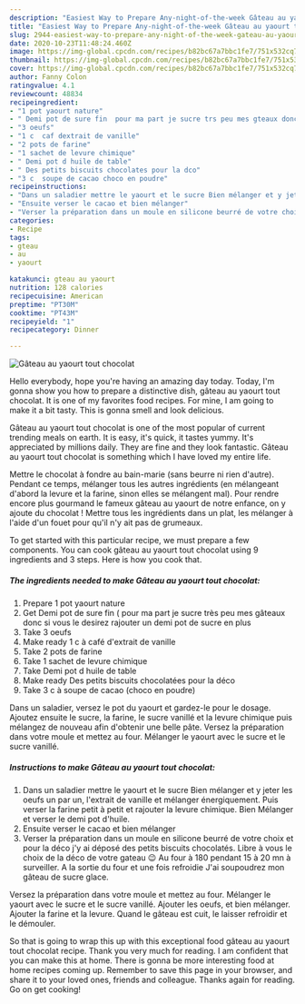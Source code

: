 ```yaml
---
description: "Easiest Way to Prepare Any-night-of-the-week Gâteau au yaourt tout chocolat"
title: "Easiest Way to Prepare Any-night-of-the-week Gâteau au yaourt tout chocolat"
slug: 2944-easiest-way-to-prepare-any-night-of-the-week-gateau-au-yaourt-tout-chocolat
date: 2020-10-23T11:48:24.460Z
image: https://img-global.cpcdn.com/recipes/b82bc67a7bbc1fe7/751x532cq70/gateau-au-yaourt-tout-chocolat-photo-principale-de-la-recette.jpg
thumbnail: https://img-global.cpcdn.com/recipes/b82bc67a7bbc1fe7/751x532cq70/gateau-au-yaourt-tout-chocolat-photo-principale-de-la-recette.jpg
cover: https://img-global.cpcdn.com/recipes/b82bc67a7bbc1fe7/751x532cq70/gateau-au-yaourt-tout-chocolat-photo-principale-de-la-recette.jpg
author: Fanny Colon
ratingvalue: 4.1
reviewcount: 48834
recipeingredient:
- "1 pot yaourt nature"
- " Demi pot de sure fin  pour ma part je sucre trs peu mes gteaux donc si vous le desirez rajouter un demi pot de sucre en plus"
- "3 oeufs"
- "1 c  caf dextrait de vanille"
- "2 pots de farine"
- "1 sachet de levure chimique"
- " Demi pot d huile de table"
- " Des petits biscuits chocolates pour la dco"
- "3 c  soupe de cacao choco en poudre"
recipeinstructions:
- "Dans un saladier mettre le yaourt et le sucre Bien mélanger et y jeter les oeufs un par un, l&#39;extrait de vanille et mélanger énergiquement. Puis verser la farine petit à petit et rajouter la levure chimique. Bien Mélanger et verser le demi pot d&#39;huile."
- "Ensuite verser le cacao et bien mélanger"
- "Verser la préparation dans un moule en silicone beurré de votre choix et pour la déco j&#39;y ai déposé des petits biscuits chocolatés. Libre à vous le choix de la déco de votre gateau 😉 Au four à 180 pendant 15 à 20 mn à surveiller. A la sortie du four et une fois refroidie J&#39;ai soupoudrez mon gâteau de sucre glace."
categories:
- Recipe
tags:
- gteau
- au
- yaourt

katakunci: gteau au yaourt 
nutrition: 128 calories
recipecuisine: American
preptime: "PT30M"
cooktime: "PT43M"
recipeyield: "1"
recipecategory: Dinner

---
```



![Gâteau au yaourt tout chocolat](https://img-global.cpcdn.com/recipes/b82bc67a7bbc1fe7/751x532cq70/gateau-au-yaourt-tout-chocolat-photo-principale-de-la-recette.jpg)

Hello everybody, hope you're having an amazing day today. Today, I'm gonna show you how to prepare a distinctive dish, gâteau au yaourt tout chocolat. It is one of my favorites food recipes. For mine, I am going to make it a bit tasty. This is gonna smell and look delicious.

Gâteau au yaourt tout chocolat is one of the most popular of current trending meals on earth. It is easy, it's quick, it tastes yummy. It's appreciated by millions daily. They are fine and they look fantastic. Gâteau au yaourt tout chocolat is something which I have loved my entire life.

Mettre le chocolat à fondre au bain-marie (sans beurre ni rien d&#39;autre). Pendant ce temps, mélanger tous les autres ingrédients (en mélangeant d&#39;abord la levure et la farine, sinon elles se mélangent mal). Pour rendre encore plus gourmand le fameux gâteau au yaourt de notre enfance, on y ajoute du chocolat ! Mettre tous les ingrédients dans un plat, les mélanger à l&#39;aide d&#39;un fouet pour qu&#39;il n&#39;y ait pas de grumeaux.


To get started with this particular recipe, we must prepare a few components. You can cook gâteau au yaourt tout chocolat using 9 ingredients and 3 steps. Here is how you cook that.

<!--inarticleads1-->

##### The ingredients needed to make Gâteau au yaourt tout chocolat:

1. Prepare 1 pot yaourt nature
1. Get  Demi pot de sure fin ( pour ma part je sucre très peu mes gâteaux donc si vous le desirez rajouter un demi pot de sucre en plus
1. Take 3 oeufs
1. Make ready 1 c à café d&#39;extrait de vanille
1. Take 2 pots de farine
1. Take 1 sachet de levure chimique
1. Take  Demi pot d huile de table
1. Make ready  Des petits biscuits chocolatées pour la déco
1. Take 3 c à soupe de cacao (choco en poudre)


Dans un saladier, versez le pot du yaourt et gardez-le pour le dosage. Ajoutez ensuite le sucre, la farine, le sucre vanillé et la levure chimique puis mélangez de nouveau afin d&#39;obtenir une belle pâte. Versez la préparation dans votre moule et mettez au four. Mélanger le yaourt avec le sucre et le sucre vanillé. 

<!--inarticleads2-->

##### Instructions to make Gâteau au yaourt tout chocolat:

1. Dans un saladier mettre le yaourt et le sucre Bien mélanger et y jeter les oeufs un par un, l&#39;extrait de vanille et mélanger énergiquement. Puis verser la farine petit à petit et rajouter la levure chimique. Bien Mélanger et verser le demi pot d&#39;huile.
1. Ensuite verser le cacao et bien mélanger
1. Verser la préparation dans un moule en silicone beurré de votre choix et pour la déco j&#39;y ai déposé des petits biscuits chocolatés. Libre à vous le choix de la déco de votre gateau 😉 Au four à 180 pendant 15 à 20 mn à surveiller. A la sortie du four et une fois refroidie J&#39;ai soupoudrez mon gâteau de sucre glace.


Versez la préparation dans votre moule et mettez au four. Mélanger le yaourt avec le sucre et le sucre vanillé. Ajouter les oeufs, et bien mélanger. Ajouter la farine et la levure. Quand le gâteau est cuit, le laisser refroidir et le démouler. 

So that is going to wrap this up with this exceptional food gâteau au yaourt tout chocolat recipe. Thank you very much for reading. I am confident that you can make this at home. There is gonna be more interesting food at home recipes coming up. Remember to save this page in your browser, and share it to your loved ones, friends and colleague. Thanks again for reading. Go on get cooking!
